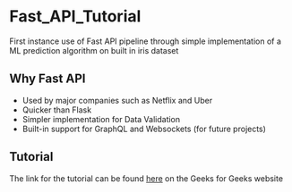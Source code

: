 # Fast_API_Tutorial
First instance use of Fast API pipeline through simple implementation of a ML prediction algorithm on built in iris dataset 

## Why Fast API
- Used by major companies such as Netflix and Uber
- Quicker than Flask
- Simpler implementation for Data Validation
- Built-in support for GraphQL and Websockets (for future projects)


## Tutorial 

The link for the tutorial can be found [here](https://www.geeksforgeeks.org/deploying-ml-models-as-api-using-fastapi/) on the Geeks for Geeks website

